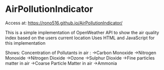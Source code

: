 # AirPollutionIndicator

Access at:  https://rono516.github.io/AirPollutionIndicator/



This is a simple implementation of OpenWeather API to show the air quality index based on the users current location
Uses HTML and JavaScript for this implementation

Shows: Concentration of Pollutants in air :
->Carbon Monoxide
->Nitrogen Monoxide
->Nitrogen Dioxide
->Ozone
->Sulphur Dioxide
->Fine particles matter in air
->Coarse Particle Matter in air
->Ammonia
